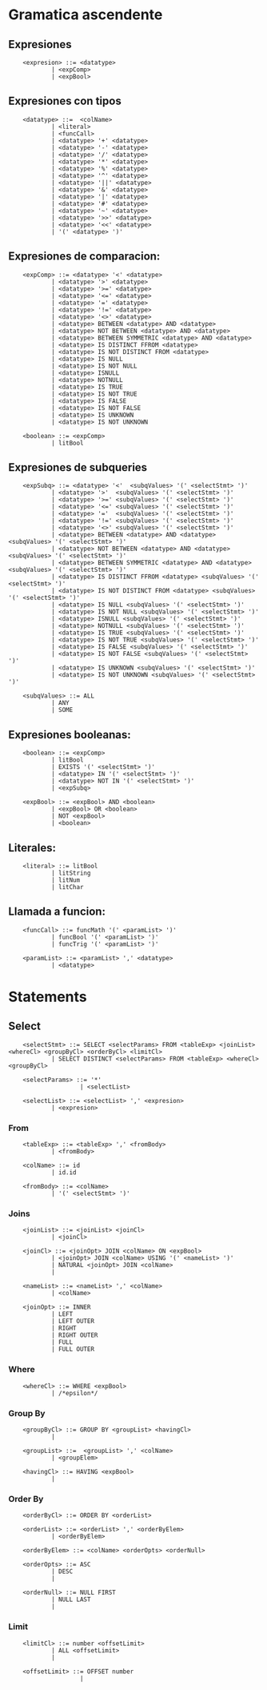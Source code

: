 # Gramatica ascendente

## Expresiones
        <expresion> ::= <datatype>
                | <expComp>
                | <expBool>

## Expresiones con tipos
        <datatype> ::=  <colName>
                | <literal>
                | <funcCall>
                | <datatype> '+' <datatype>
                | <datatype> '-' <datatype>
                | <datatype> '/' <datatype>
                | <datatype> '*' <datatype> 
                | <datatype> '%' <datatype>
                | <datatype> '^' <datatype>
                | <datatype> '||' <datatype>
                | <datatype> '&' <datatype>
                | <datatype> '|' <datatype>
                | <datatype> '#' <datatype>
                | <datatype> '~' <datatype>
                | <datatype> '>>' <datatype>
                | <datatype> '<<' <datatype>
                | '(' <datatype> ')'

## Expresiones de comparacion:
        <expComp> ::= <datatype> '<' <datatype>
                | <datatype> '>' <datatype>
                | <datatype> '>=' <datatype>
                | <datatype> '<=' <datatype>
                | <datatype> '=' <datatype>
                | <datatype> '!=' <datatype>
                | <datatype> '<>' <datatype>
                | <datatype> BETWEEN <datatype> AND <datatype>
                | <datatype> NOT BETWEEN <datatype> AND <datatype>
                | <datatype> BETWEEN SYMMETRIC <datatype> AND <datatype>
                | <datatype> IS DISTINCT FFROM <datatype>
                | <datatype> IS NOT DISTINCT FROM <datatype>
                | <datatype> IS NULL
                | <datatype> IS NOT NULL
                | <datatype> ISNULL
                | <datatype> NOTNULL
                | <datatype> IS TRUE
                | <datatype> IS NOT TRUE
                | <datatype> IS FALSE
                | <datatype> IS NOT FALSE
                | <datatype> IS UNKNOWN
                | <datatype> IS NOT UNKNOWN

        <boolean> ::= <expComp>
                | litBool

## Expresiones de subqueries
        <expSubq> ::= <datatype> '<'  <subqValues> '(' <selectStmt> ')'
                | <datatype> '>'  <subqValues> '(' <selectStmt> ')'
                | <datatype> '>=' <subqValues> '(' <selectStmt> ')'
                | <datatype> '<=' <subqValues> '(' <selectStmt> ')'
                | <datatype> '='  <subqValues> '(' <selectStmt> ')'
                | <datatype> '!=' <subqValues> '(' <selectStmt> ')'
                | <datatype> '<>' <subqValues> '(' <selectStmt> ')'
                | <datatype> BETWEEN <datatype> AND <datatype> <subqValues> '(' <selectStmt> ')'
                | <datatype> NOT BETWEEN <datatype> AND <datatype> <subqValues> '(' <selectStmt> ')'
                | <datatype> BETWEEN SYMMETRIC <datatype> AND <datatype> <subqValues> '(' <selectStmt> ')'
                | <datatype> IS DISTINCT FFROM <datatype> <subqValues> '(' <selectStmt> ')'
                | <datatype> IS NOT DISTINCT FROM <datatype> <subqValues> '(' <selectStmt> ')'
                | <datatype> IS NULL <subqValues> '(' <selectStmt> ')'
                | <datatype> IS NOT NULL <subqValues> '(' <selectStmt> ')'
                | <datatype> ISNULL <subqValues> '(' <selectStmt> ')'
                | <datatype> NOTNULL <subqValues> '(' <selectStmt> ')'
                | <datatype> IS TRUE <subqValues> '(' <selectStmt> ')'
                | <datatype> IS NOT TRUE <subqValues> '(' <selectStmt> ')'
                | <datatype> IS FALSE <subqValues> '(' <selectStmt> ')'
                | <datatype> IS NOT FALSE <subqValues> '(' <selectStmt> ')'
                | <datatype> IS UNKNOWN <subqValues> '(' <selectStmt> ')'
                | <datatype> IS NOT UNKNOWN <subqValues> '(' <selectStmt> ')'

        <subqValues> ::= ALL
                | ANY
                | SOME

## Expresiones booleanas:
        <boolean> ::= <expComp>
                | litBool
                | EXISTS '(' <selectStmt> ')'
                | <datatype> IN '(' <selectStmt> ')'
                | <datatype> NOT IN '(' <selectStmt> ')'
                | <expSubq>

        <expBool> ::= <expBool> AND <boolean>
                | <expBool> OR <boolean>
                | NOT <expBool>
                | <boolean>

## Literales:
        <literal> ::= litBool
                | litString
                | litNum
                | litChar

## Llamada a funcion:
        <funcCall> ::= funcMath '(' <paramList> ')'
                | funcBool '(' <paramList> ')'
                | funcTrig '(' <paramList> ')'

        <paramList> ::= <paramList> ',' <datatype>
                | <datatype>

# Statements

## Select
        <selectStmt> ::= SELECT <selectParams> FROM <tableExp> <joinList> <whereCl> <groupByCl> <orderByCl> <limitCl>
                | SELECT DISTINCT <selectParams> FROM <tableExp> <whereCl> <groupByCl>

        <selectParams> ::= '*'
                        | <selectList>

        <selectList> ::= <selectList> ',' <expresion> 
                | <expresion>

### From
        <tableExp> ::= <tableExp> ',' <fromBody>
                | <fromBody> 

        <colName> ::= id
                | id.id

        <fromBody> ::= <colName>
                | '(' <selectStmt> ')'

### Joins
        <joinList> ::= <joinList> <joinCl>
                | <joinCl>

        <joinCl> ::= <joinOpt> JOIN <colName> ON <expBool>
                | <joinOpt> JOIN <colName> USING '(' <nameList> ')'
                | NATURAL <joinOpt> JOIN <colName>
                |

        <nameList> ::= <nameList> ',' <colName>
                | <colName>

        <joinOpt> ::= INNER
                | LEFT 
                | LEFT OUTER
                | RIGHT
                | RIGHT OUTER
                | FULL
                | FULL OUTER

### Where
        <whereCl> ::= WHERE <expBool>
                | /*epsilon*/

### Group By
        <groupByCl> ::= GROUP BY <groupList> <havingCl>
                | 

        <groupList> ::=  <groupList> ',' <colName>
                | <groupElem>

        <havingCl> ::= HAVING <expBool>
                |

### Order By
        <orderByCl> ::= ORDER BY <orderList>

        <orderList> ::= <orderList> ',' <orderByElem>
                | <orderByElem>

        <orderByElem> ::= <colName> <orderOpts> <orderNull>

        <orderOpts> ::= ASC
                | DESC
                |

        <orderNull> ::= NULL FIRST
                | NULL LAST
                |

### Limit
        <limitCl> ::= number <offsetLimit>
                | ALL <offsetLimit>
                |

        <offsetLimit> ::= OFFSET number
                        |